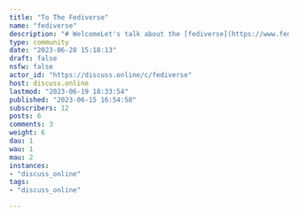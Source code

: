 ```yaml
---
title: "To The Fediverse" 
name: "fediverse"
description: "# WelcomeLet's talk about the [fediverse](https://www.fediverse.to/).The fediverse is a collection of community-owned, ad-free, decentralised, and privacy-centric social networks.Each fediverse instance is managed by a human admin. You can find fediverse instances dedicated to art, music, technology, culture, or politics.**Join the growing community and experience the web as it was meant to be.**A community dedicated to fediverse news and discussion.Fediverse is a portmanteau of “federation” and “universe”.#### What is the fediverse?- [Short & quick description](https://torresjrjr.com/archive/2020-07-20-what-is-the-fediverse/)- [I have time description](https://torresjrjr.com/archive/2020-07-19-guide-to-the-fediverse/)"
type: community
date: "2023-06-28 15:18:13"
draft: false
nsfw: false
actor_id: "https://discuss.online/c/fediverse"
host: discuss.online
lastmod: "2023-06-19 18:33:54"
published: "2023-06-15 16:54:58"
subscribers: 12
posts: 6
comments: 3
weight: 6
dau: 1
wau: 1
mau: 2
instances:
- "discuss_online"
tags: 
- "discuss_online"

---
```

